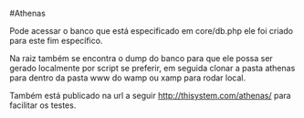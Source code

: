 #Athenas

Pode acessar o banco que está especificado em core/db.php ele foi criado para este fim específico.

Na raiz também se encontra o dump do banco para que ele possa ser gerado localmente por script se preferir, em seguida clonar a pasta athenas para dentro da pasta www do wamp ou xamp para rodar local.

Também está publicado na url a seguir http://thisystem.com/athenas/ para facilitar os testes.
